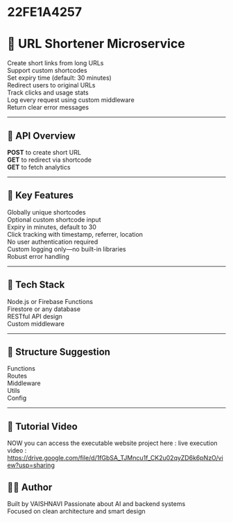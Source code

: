 # 22FE1A4257
# 🔗 URL Shortener Microservice

Create short links from long URLs  
Support custom shortcodes  
Set expiry time (default: 30 minutes)  
Redirect users to original URLs  
Track clicks and usage stats  
Log every request using custom middleware  
Return clear error messages  

---

## 📡 API Overview

**POST** to create short URL  
**GET** to redirect via shortcode  
**GET** to fetch analytics  

---

## 🧠 Key Features

Globally unique shortcodes  
Optional custom shortcode input  
Expiry in minutes, default to 30  
Click tracking with timestamp, referrer, location  
No user authentication required  
Custom logging only—no built-in libraries  
Robust error handling  

---

## 🧰 Tech Stack

Node.js or Firebase Functions  
Firestore or any database  
RESTful API design  
Custom middleware  

---

## 📁 Structure Suggestion

Functions  
Routes  
Middleware  
Utils  
Config  

---

## 🎥 Tutorial Video
 NOW you can access the executable website project here :
   live execution video  :   https://drive.google.com/file/d/1fGbSA_TJMncu1f_CK2u02qyZD6k6pNzO/view?usp=sharing


## 👨‍💻 Author

Built by VAISHNAVI 
Passionate about AI and backend systems  
Focused on clean architecture and smart design

